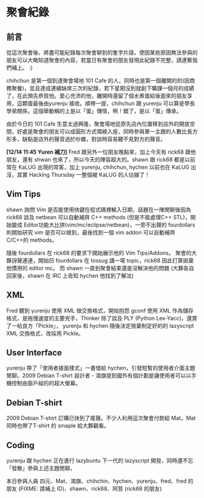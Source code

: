 

# 聚會紀錄

## 前言


從這次聚會後，將盡可能紀錄每次聚會聊到的隻字片語，使因某些原因無法參與的朋友可以大略知道聚會的內容，若當日有聚會的朋友發現此紀錄不完整，請連繫我們補上。 :)

chihchun 是第一個到達聚會場地 101 Cafe 的人，同時也是第一個離開的的(因商務聚餐)，並且達成連續缺席三次的紀錄，若下星期沒到就創下曠課一個月的成績了，在此預先恭賀他。愛心充沛的他，離開時還留了個水煮蛋給後面來的朋友享用，這顆蛋最後由yurenju 接收。順帶一提，chihchun 跟 yurenju 可以算是學長學弟關係，這個舉動稱的上是以「蛋」傳情，啊！錯了，是以「蛋」傳承。

由於今日的 101 Cafe 生意太過興隆，聚會場地從原先店內位置移到店外的開放空間，好處是聚會的朋友可以成圓形方式環繞入座，同時參與單一主題的人數比長方形多，缺點是店外的聲音過於吵雜，對談時容易聽不見對方的聲音。

**[12/14 11:45 Yuren 補刀]**
Fred 跟另外一位朋友晚點來，加上今天有 rick68 跟他朋友，還有 shwan 也來了，所以今天的陣容超大的。shawn 跟 rick68 都是以前常在 KaLUG 出現的常客，加上 yurenju, chihchun, hychen 以前也在 KaLUG 出沒，其實 Hacking Thursday 一整個被 KaLUG 的人佔據了！

## Vim Tips


shawn 詢問 Vim 是否能使用快鍵在程式碼裡輸入日期，話題在一陣閒聊後因為 rick68 談及 netbean 可以自動補齊 C++ methods (但是不能處理C++ STL)，開始變成 Editor功能大比拼(vim/mc/eclipse/netbean)，一旁不出聲的 fourdollars 則開始研究 vim 是否可以做到，最後找到一個 vim addon 可以自動補齊 C/C++的 methods。

隨後 fourdollars 在 rick68 的要求下開始展示他的 Vim Tips/Addons。 聚會的大夥訝聲連連，開始凹 fourdollars 在 tossug 講一場 topic，rick68 因此打算拋棄他慣用的 editor mc。 而 shawn 一直到聚會結束還是沒解決他的問題 (大夥各自回家後，shawn 在 IRC 上告知 hychen 他找到了解法)

## XML


Fred 聽到 yurenju 使用 XML 做交換格式，開始抱怨 gconf 使用 XML 作為儲存格式，是拖慢速度的主要兇手，Thinker 除了談及 PLY (Python Lex-Yacc)，還賞了一帖良方「Pickle」， yurenju 和 hychen 隨後決定捨棄制定好的的 lazyscript XML 交換格式，改採用 Pickle。

## User Interface


yurenju 帶了「使用者接面樣式」一書借給 hychen，引發短暫的使用者介面主題閒聊。2009 Debian T-shirt 設計者 - 鴻旗提到國外有個計劃是讓使用者可以以手機控制由窗戶組的的超大螢幕。

## Debian T-shirt


2009 Debian T-shirt 訂購已快到了尾聲。不少人利用這次聚會付款給 Mat，Mat 同時也帶了T-shirt 的 smaple 給大夥觀看。

## Coding


yurenju 跟 hychen 正在進行 lazybuntu 下一代的 lazyscript 開發，同時還不忘「發散」參與上述主題閒聊。

本日參與人員
四元、Mat、鴻旗、chihchin、hychen、yurenju、fred、fred 的朋友 (FIXME: 請補上 ID)、shawn、rick68、阿哲 (rick68 的朋友)